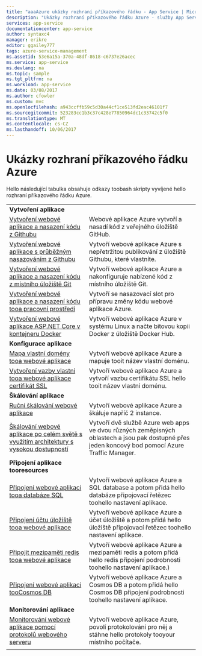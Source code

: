 ```yaml
---
title: "aaaAzure ukázky rozhraní příkazového řádku - App Service | Microsoft Docs"
description: "Ukázky rozhraní příkazového řádku Azure - služby App Service"
services: app-service
documentationcenter: app-service
author: syntaxc4
manager: erikre
editor: ggailey777
tags: azure-service-management
ms.assetid: 53e6a15a-370a-48df-8618-c6737e26acec
ms.service: app-service
ms.devlang: na
ms.topic: sample
ms.tgt_pltfrm: na
ms.workload: app-service
ms.date: 03/08/2017
ms.author: cfowler
ms.custom: mvc
ms.openlocfilehash: a943ccffb59c5d30a44cf1ce513fd2eac46101f7
ms.sourcegitcommit: 523283cc1b3c37c428e77850964dc1c33742c5f0
ms.translationtype: MT
ms.contentlocale: cs-CZ
ms.lasthandoff: 10/06/2017
---
```

# <a name="azure-cli-samples"></a>Ukázky rozhraní příkazového řádku Azure

Hello následující tabulka obsahuje odkazy toobash skripty vyvíjené hello rozhraní příkazového řádku Azure.

| | |
|-|-|
|**Vytvoření aplikace**||
| [Vytvoření webové aplikace a nasazení kódu z Githubu](./scripts/app-service-cli-deploy-github.md?toc=%2fcli%2fazure%2ftoc.json)| Webové aplikace Azure vytvoří a nasadí kód z veřejného úložiště GitHub. |
| [Vytvoření webové aplikace s průběžným nasazováním z Githubu](./scripts/app-service-cli-continuous-deployment-github.md?toc=%2fcli%2fazure%2ftoc.json)| Vytvoří webové aplikace Azure s nepřetržitou publikování z úložiště Githubu, které vlastníte. |
| [Vytvoření webové aplikace a nasazení kódu z místního úložiště Git](./scripts/app-service-cli-deploy-local-git.md?toc=%2fcli%2fazure%2ftoc.json) | Vytvoří webové aplikace Azure a nakonfiguruje nabízené kód z místního úložiště Git. |
| [Vytvoření webové aplikace a nasazení kódu tooa pracovní prostředí](./scripts/app-service-cli-deploy-staging-environment.md?toc=%2fcli%2fazure%2ftoc.json) | Vytvoří se nasazovací slot pro přípravu změny kódu webové aplikace Azure. |
| [Vytvoření webové aplikace ASP.NET Core v kontejneru Docker](./scripts/app-service-cli-linux-docker-aspnetcore.md?toc=%2fcli%2fazure%2ftoc.json)| Vytvoří webové aplikace Azure v systému Linux a načte bitovou kopii Docker z úložiště Docker Hub. |
|**Konfigurace aplikace**||
| [Mapa vlastní domény tooa webové aplikace](./scripts/app-service-cli-configure-custom-domain.md?toc=%2fcli%2fazure%2ftoc.json)| Vytvoří webové aplikace Azure a mapuje tooit název vlastní doménu. |
| [Vytvoření vazby vlastní tooa webové aplikace certifikát SSL](./scripts/app-service-cli-configure-ssl-certificate.md?toc=%2fcli%2fazure%2ftoc.json)| Vytvoří webové aplikace Azure a vytvoří vazbu certifikátu SSL hello tooit název vlastní doménu. |
|**Škálování aplikace**||
| [Ruční škálování webové aplikace](./scripts/app-service-cli-scale-manual.md?toc=%2fcli%2fazure%2ftoc.json) | Vytvoří webové aplikace Azure a škáluje napříč 2 instance. |
| [Škálování webové aplikace po celém světě s využitím architektury s vysokou dostupností](./scripts/app-service-cli-scale-high-availability.md?toc=%2fcli%2fazure%2ftoc.json) | Vytvoří dvě službě Azure web apps ve dvou různých zeměpisných oblastech a jsou pak dostupné přes jeden koncový bod pomocí Azure Traffic Manager. |
|**Připojení aplikace tooresources**||
| [Připojení webové aplikaci tooa databáze SQL](./scripts/app-service-cli-app-service-sql.md?toc=%2fcli%2fazure%2ftoc.json)| Vytvoří webové aplikace Azure a SQL database a potom přidá hello databáze připojovací řetězec toohello nastavení aplikace. |
| [Připojení účtu úložiště tooa webové aplikace](./scripts/app-service-cli-app-service-storage.md?toc=%2fcli%2fazure%2ftoc.json)| Vytvoří webové aplikace Azure a účet úložiště a potom přidá hello úložiště připojovací řetězec toohello nastavení aplikace. |
| [Připojit mezipaměti redis tooa webové aplikace](./scripts/app-service-cli-app-service-redis.md?toc=%2fcli%2fazure%2ftoc.json) | Vytvoří webové aplikace Azure a mezipaměti redis a potom přidá hello redis připojení podrobnosti toohello nastavení aplikace.) |
| [Připojení webové aplikaci tooCosmos DB](./scripts/app-service-cli-app-service-documentdb.md?toc=%2fcli%2fazure%2ftoc.json) | Vytvoří webové aplikace Azure a Cosmos DB a potom přidá hello Cosmos DB připojení podrobnosti toohello nastavení aplikace. |
|**Monitorování aplikace**||
| [Monitorování webové aplikace pomocí protokolů webového serveru](./scripts/app-service-cli-monitor.md?toc=%2fcli%2fazure%2ftoc.json) | Vytvoří webové aplikace Azure, povolí protokolování pro něj a stáhne hello protokoly tooyour místního počítače. |
| | |